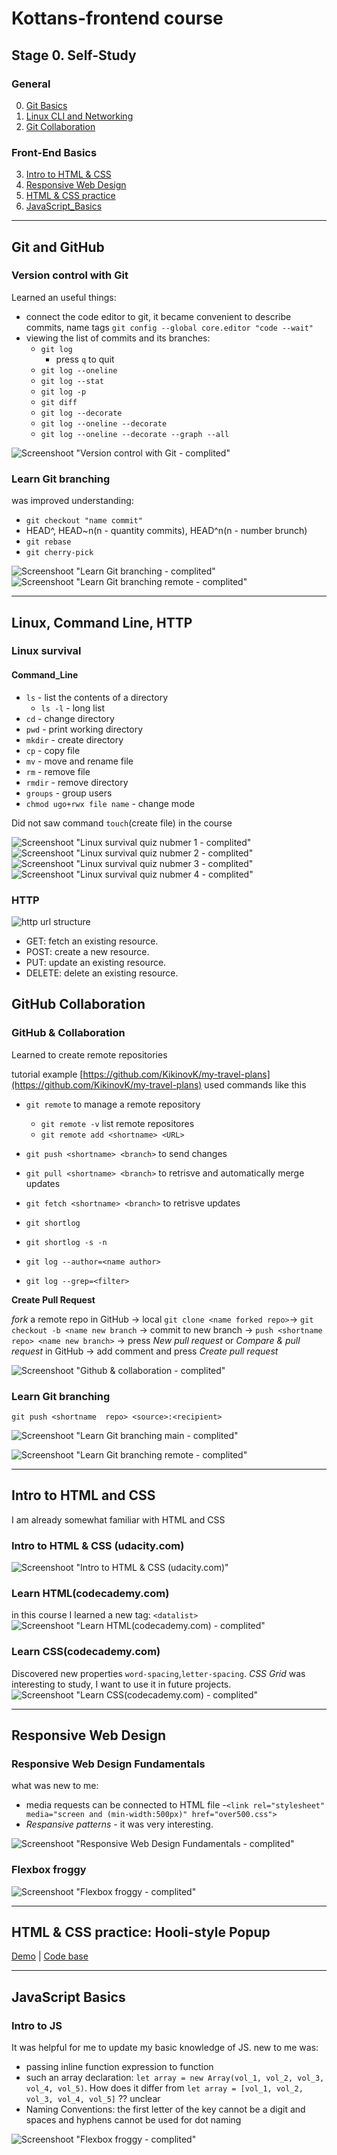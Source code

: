 
# Kottans-frontend course

## Stage 0. Self-Study

### General
 0. [Git Basics](#Git_and_GitHub)
 1. [Linux CLI and Networking](#Linux_Command_Line_HTTP_Tools)
 2. [Git Collaboration](#GitHub_and_collaboration)
### Front-End Basics
3. [Intro to HTML & CSS](#Intro_to_HTML_and_CSS)
4. [Responsive Web Design](#html_css_responsive)
5. [HTML & CSS practice](#HTML_and_CSS_practice)
6. [JavaScript_Basics](#JavaScript_Basics)
 ***
 
## <a name="Git_and_GitHub">Git and GitHub</a>

### Version control with Git
Learned an useful things:

* connect the code editor to git, it became convenient to describe commits, name tags `git config --global core.editor "code --wait"` 
* viewing the list of commits and its branches:
  * `git log`
    * press `q` to quit 
  * `git log --oneline`
  * `git log --stat`
  * `git log -p`
  * `git diff`
  * `git log --decorate`
  * `git log --oneline --decorate`
  * `git log --oneline --decorate --graph --all`

![Screenshoot "Version control with Git - complited"](/task-git-intro/udacity_version_control_with_git.png "Version control with Git - complited")

### Learn Git branching

was improved understanding:
* `git checkout "name commit"`
* HEAD^, HEAD~n(n - quantity commits), HEAD^n(n - number brunch)
* `git rebase`
* `git cherry-pick`


![Screenshoot "Learn Git branching - complited"](/task-git-intro/learn_git_branching_base.png "Learn Git branching - complited")
![Screenshoot "Learn Git branching  remote - complited"](/task-git-intro/learn_git_branching_remote.png "Learn Git branching remote - complited")
***               
## <a name="Linux_Command_Line_HTTP_Tools">Linux, Command Line, HTTP</a>
### Linux survival
#### Command_Line
* `ls` - list the contents of a directory
  * `ls -l` - long list 
* `cd` - change directory
* `pwd` - print working directory
* `mkdir` - create directory 
* `cp` - copy file
* `mv` - move and rename file
* `rm` - remove file
* `rmdir` - remove directory
* `groups` - group users
* `chmod ugo+rwx file name` - change mode

Did not saw command `touch`(create file) in the course

![Screenshoot "Linux survival quiz nubmer 1 - complited"](/task-linux-cli/quiz_number_1.png "Linux survival quiz nubmer 1")
![Screenshoot "Linux survival quiz nubmer 2 - complited"](/task-linux-cli/quiz_number_2.png "Linux survival quiz nubmer 2")
![Screenshoot "Linux survival quiz nubmer 3 - complited"](/task-linux-cli/quiz_number_3.png "Linux survival quiz nubmer 4")
![Screenshoot "Linux survival quiz nubmer 4 - complited"](/task-linux-cli/quiz_number_4.png "Linux survival quiz nubmer 4")

### HTTP

![http url structure](/task-linux-cli/http1-url-structure.png "http url structure")

* GET: fetch an existing resource.
* POST: create a new resource. 
* PUT: update an existing resource.
* DELETE: delete an existing resource.

## <a name="GitHub_and_collaboration">GitHub Collaboration</a>
### GitHub & Collaboration
Learned to create remote repositories 

tutorial example [https://github.com/KikinovK/my-travel-plans](https://github.com/KikinovK/my-travel-plans)
used commands like this
* `git remote` to manage a remote repository
  * `git remote -v` list remote repositores
  * `git remote add <shortname> <URL>`
* `git push <shortname> <branch>` to send changes
* `git pull <shortname> <branch>` to retrisve and automatically merge updates
* `git fetch <shortname> <branch>` to retrisve updates

* `git shortlog` 
* `git shortlog -s -n`
* `git log --author=<name author>`
* `git log --grep=<filter>`

**Create Pull Request**

_fork_ a remote repo in GitHub -> local `git clone <name forked repo>`-> `git checkout -b <name new branch` -> commit to new branch -> `push <shortname  repo> <name new branch>` -> press _New pull request_ or _Compare & pull request_ in GitHub -> add comment and press _Create pull request_

![Screenshoot "Github & collaboration - complited"](/task-git-collaboration/Github_and_collaboration.png "Github & collaboration")

### Learn Git branching

`git push <shortname  repo> <source>:<recipient>`

![Screenshoot "Learn Git branching  main - complited"](/task-git-collaboration/learn_git_branching_base.png "Learn Git branching main - complited")

![Screenshoot "Learn Git branching  remote - complited"](/task-git-collaboration/learn_git_branching_remote.png "Learn Git branching remote - complited")
***
## <a name="Intro_to_HTML_and_CSS">Intro to HTML and CSS</a>
I am already somewhat familiar with HTML and CSS
### Intro to HTML & CSS (udacity.com)
![Screenshoot "Intro to HTML & CSS (udacity.com)"](/task_html_css_intro/Intro_to_HTML_and_CSS.png "Intro to HTML & CSS (udacity.com)")

### Learn HTML(codecademy.com)
in this course I learned a new tag:
`<datalist>`
![Screenshoot "Learn HTML(codecademy.com) - complited"](/task_html_css_intro/Learn_HTML_complete.png "Learn HTML(codecademy.com) - complited")
### Learn CSS(codecademy.com)
Discovered new properties
`word-spacing`,`letter-spacing`.
_CSS Grid_ was interesting to study, I want to use it in future projects.
![Screenshoot "Learn CSS(codecademy.com) - complited"](/task_html_css_intro/Learn_СSS_complete.png "Learn CSS(codecademy.com) - complited")

***
## <a name="html_css_responsive">Responsive Web Design</a>
### Responsive Web Design Fundamentals
what was new to me:
* media requests can be connected to HTML file -`<link rel="stylesheet" media="screen and (min-width:500px)" href="over500.css">`
* _Respansive patterns_ - it was very interesting.

![Screenshoot "Responsive Web Design Fundamentals - complited"](/task_responsive_web_design/Responsive_Web_Design_Fundamentals.png "Responsive Web Design Fundamentals - complited")

### Flexbox froggy

![Screenshoot "Flexbox froggy - complited"](/task_responsive_web_design/Flexbox_froggy.png "Flexbox froggy - complited")

***
## <a name="HTML_and_CSS_practice">HTML & CSS practice: Hooli-style Popup</a>

[Demo](https://kikinovk.github.io/frontend-2021-homeworks/submissions/kikinovk/HTML_CSS_Popup/) |
[Code base](https://github.com/KikinovK/frontend-2021-homeworks/tree/html-css-popup-task/submissions/kikinovk/HTML_CSS_Popup)

***
## <a name="JavaScript_Basics">JavaScript Basics</a>
### Intro to JS
It was helpful for me to update my basic knowledge of JS.
 new to me was: 
 * passing inline function expression to function
 * such an array declaration: `let array = new Array(vol_1, vol_2, vol_3, vol_4, vol_5)`. How does it differ from `let array = [vol_1, vol_2, vol_3, vol_4, vol_5]` ?? unclear
 * Naming Conventions: the first letter of the key cannot be a digit and spaces and hyphens cannot be used for dot naming

![Screenshoot "Flexbox froggy - complited"](/task_js_basics/intro_js_udacity.png "Flexbox froggy - complited")